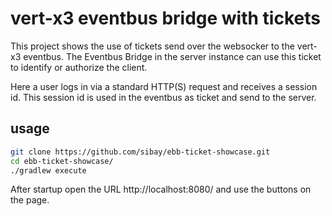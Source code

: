 # vert-x3 eventbus bridge with tickets

This project shows the use of tickets send over the websocker to the vert-x3 eventbus. The Eventbus Bridge in the server instance can use this ticket to identify or authorize the client.

Here  a user logs in via a standard HTTP(S) request and receives a session id. This session id is used in the eventbus as ticket and send to the server.


## usage

```BASH
git clone https://github.com/sibay/ebb-ticket-showcase.git
cd ebb-ticket-showcase/
./gradlew execute
```

After startup open the URL http://localhost:8080/ and use the buttons on the page.